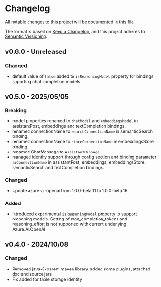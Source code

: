 # Changelog

All notable changes to this project will be documented in this file.

The format is based on [Keep a Changelog](https://keepachangelog.com/en/1.0.0/),
and this project adheres to [Semantic Versioning](https://semver.org/spec/v2.0.0.html).

## v0.6.0 - Unreleased

### Changed

- default value of `false` added to `isReasoningModel` property for bindings suporting chat completion models.

## v0.5.0 - 2025/05/05

### Breaking

- model properties renamed to `chatModel` and `embeddingsModel` in assistantPost, embeddings and textCompletion bindings.
- renamed connectionName to `searchConnectionName` in semanticSearch binding.
- renamed connectionName to `storeConnectionName` in embeddingsStore binding.
- renamed ChatMessage to `AssistantMessage`.
- managed identity support through config section and binding parameter `aiConnectionName` in assistantPost, embeddings, embeddingsStore, semanticSearch and textCompletion bindings.

### Changed

- Update azure-ai-openai from 1.0.0-beta.11 to 1.0.0-beta.16

### Added

- Introduced experimental `isReasoningModel` property to support reasoning models. Setting of max_completion_tokens and reasoning_effort is not supported with current underlying Azure.AI.OpenAI

## v0.4.0 - 2024/10/08

### Changed

- Removed java-8-parent maven library, added some plugins, attached doc and source jars
- Fix added for table storage identity
